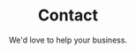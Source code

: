 ---
title: Contact
heading: Get in touch today
subtitle: We'd love to help your business.
description:
map:
  latitude: -45.8787605
  longitude: 170.5027976
  address: "1 George Street, Dunedin, New Zealand"
  zoom: 13
---